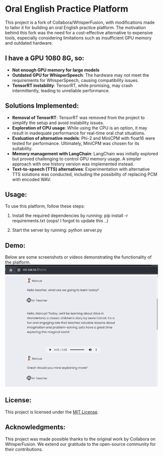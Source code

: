 # Oral English Practice Platform

This project is a fork of Collabora/WhisperFusion, with modifications made to tailor it for building an oral English practice platform. The motivation behind this fork was the need for a cost-effective alternative to expensive tools, especially considering limitations such as insufficient GPU memory and outdated hardware.

## I have a GPU 1080 8G, so:

- **Not enough GPU memory for large models**
- **Outdated GPU for WhisperSpeech**: The hardware may not meet the requirements for WhisperSpeech, causing compatibility issues.
- **TensorRT instability**: TensorRT, while promising, may crash intermittently, leading to unreliable performance.

## Solutions Implemented:

- **Removal of TensorRT**: TensorRT was removed from the project to simplify the setup and avoid instability issues.
- **Exploration of CPU usage**: While using the CPU is an option, it may result in inadequate performance for real-time oral chat situations.
- **Evaluation of alternative models**: Phi-2 and MiniCPM with float16 were tested for performance. Ultimately, MiniCPM was chosen for its suitability.
- **Memory management with LangChain**: LangChain was initially explored but proved challenging to control GPU memory usage. A simpler approach with one history version was implemented instead.
- **Text-to-speech (TTS) alternatives**: Experimentation with alternative TTS solutions was conducted, including the possibility of replacing PCM with encoded WAV.

## Usage:

To use this platform, follow these steps:

1. Install the required dependencies by running:
pip install -r requirements.txt (oops! I forgot to update this ..)


2. Start the server by running:
python server.py

## Demo:

Below are some screenshots or videos demonstrating the functionality of the platform. 
![alt text](image.png)


## License:

This project is licensed under the [MIT License](LICENSE).

## Acknowledgments:

This project was made possible thanks to the original work by Collabora on WhisperFusion. We extend our gratitude to the open-source community for their contributions.
